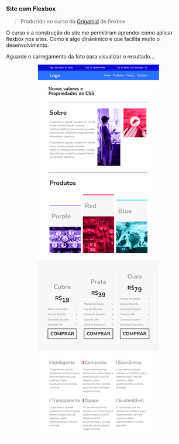 ### Site com Flexbox

>Produzido no curso da [Origamid](https://www.origamid.com/) de flexbox 

O curso e a construção do site me permitiram aprender como aplicar flexbox nos sites. Como é algo dinânimico e que facilita muito o desenvolvimento.

Aguarde o carregamento da foto para visualizar o resultado...

<div align="center" width=960px; >
  <img src="images/screen.png" />
</div>